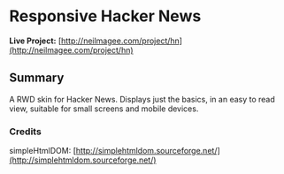 # Responsive Hacker News

**Live Project:** [http://neilmagee.com/project/hn](http://neilmagee.com/project/hn)

## Summary

A RWD skin for Hacker News. Displays just the basics, in an easy to read view, suitable for small screens and mobile devices.

### Credits

simpleHtmlDOM: [http://simplehtmldom.sourceforge.net/](http://simplehtmldom.sourceforge.net/)
